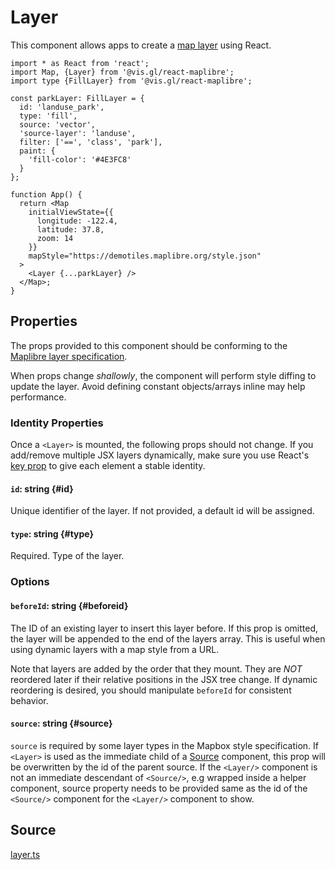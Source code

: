 # Layer

This component allows apps to create a [map layer](https://maplibre.org/maplibre-style-spec/layers/) using React.


```tsx
import * as React from 'react';
import Map, {Layer} from '@vis.gl/react-maplibre';
import type {FillLayer} from '@vis.gl/react-maplibre';

const parkLayer: FillLayer = {
  id: 'landuse_park',
  type: 'fill',
  source: 'vector',
  'source-layer': 'landuse',
  filter: ['==', 'class', 'park'],
  paint: {
    'fill-color': '#4E3FC8'
  }
};

function App() {
  return <Map
    initialViewState={{
      longitude: -122.4,
      latitude: 37.8,
      zoom: 14
    }}
    mapStyle="https://demotiles.maplibre.org/style.json"
  >
    <Layer {...parkLayer} />
  </Map>;
}
```


## Properties

The props provided to this component should be conforming to the [Maplibre layer specification](https://maplibre.org/maplibre-style-spec/layers/).

When props change *shallowly*, the component will perform style diffing to update the layer. Avoid defining constant objects/arrays inline may help performance.

### Identity Properties

Once a `<Layer>` is mounted, the following props should not change. If you add/remove multiple JSX layers dynamically, make sure you use React's [key prop](https://reactjs.org/docs/lists-and-keys.html#keys) to give each element a stable identity.

#### `id`: string {#id}

Unique identifier of the layer. If not provided, a default id will be assigned.

#### `type`: string {#type}

Required. Type of the layer.

### Options

#### `beforeId`: string {#beforeid}

The ID of an existing layer to insert this layer before. If this prop is omitted, the layer will be appended to the end of the layers array. This is useful when using dynamic layers with a map style from a URL.

Note that layers are added by the order that they mount. They are *NOT* reordered later if their relative positions in the JSX tree change. If dynamic reordering is desired, you should manipulate `beforeId` for consistent behavior.

#### `source`: string {#source}

`source` is required by some layer types in the Mapbox style specification. If `<Layer>` is used as the immediate child of a [Source](./source.md) component, this prop will be overwritten by the id of the parent source. If the `<Layer/>` component is not an immediate descendant of `<Source/>`, e.g wrapped inside a helper component, source property needs to be provided same as the id of the `<Source/>` component for the `<Layer/>` component to show.


## Source

[layer.ts](https://github.com/visgl/react-maplibre/tree/1.0-release/src/components/layer.ts)
